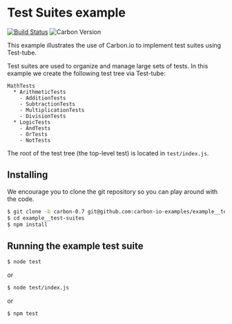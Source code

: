 # Test Suites example

[![Build Status](https://img.shields.io/travis/carbon-io-examples/example__test-suites/master.svg?style=flat-square)](https://travis-ci.org/carbon-io-examples/example__test-suites) ![Carbon Version](https://img.shields.io/badge/carbon--io-0.7-blue.svg?style=flat-square)



This example illustrates the use of Carbon.io to implement test suites using Test-tube.

Test suites are used to organize and manage large sets of tests. In this example we create the following test tree
via Test-tube:

```
MathTests
  * ArithmeticTests
    - AdditionTests
    - SubtractionTests
    - MultiplicationTests
    - DivisionTests
  * LogicTests
    - AndTests
    - OrTests
    - NotTests
```

The root of the test tree (the top-level test) is located in ```test/index.js```. 

## Installing

We encourage you to clone the git repository so you can play around with the code. 

```sh
$ git clone -b carbon-0.7 git@github.com:carbon-io-examples/example__test-suites.git
$ cd example__test-suites
$ npm install
```

## Running the example test suite

```sh
$ node test
```

or

```sh
$ node test/index.js
```

or 

```sh
$ npm test
```

